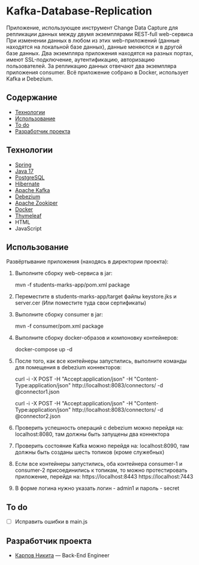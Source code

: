 # Kafka-Database-Replication
Приложение, использующее инструмент Change Data Capture для репликации данных между двумя экземплярами REST-full web-сервиса
При изменении данных в любом из этих web-приложений (данные находятся на локальной базе данных),
данные меняются и в другой базе данных. Два экземпляра приложения находятся на разных портах, имеют SSL-подключение,
аутентификацию, авторизацию пользователей. За репликацию данных отвечают два экземпляра приложения consumer.
Всё приложение собрано в Docker, использует Kafka и Debezium.

## Содержание
- [Технологии](#технологии)
- [Использование](#использование)
- [To do](#to-do)
- [Разработчик проекта](#разработчик-проекта)

## Технологии
- [Spring](https://spring.io/)
- [Java 17](https://www.java.com/)
- [PostgreSQL](https://www.postgresql.org/)
- [Hibernate](https://hibernate.org/)
- [Apache Kafka](https://kafka.apache.org/)
- [Debezium](https://debezium.io/)
- [Apache Zookiper](https://zookeeper.apache.org/)
- [Docker](https://www.docker.com/)
- [Thymeleaf](https://www.thymeleaf.org/)
- HTML
- JavaScript

## Использование
Развёртывание приложения (находясь в директории проекта):

1. Выполните сборку web-сервиса в jar: 

   mvn -f students-marks-app/pom.xml package

3. Переместите в students-marks-app/target файлы keystore.jks и server.cer (Или поместите туда свои сертификаты)

4. Выполните сборку consumer в jar:

   mvn -f consumer/pom.xml package

5. Выполните сборку docker-образов и компоновку контейнеров:

   docker-compose up -d

7. После того, как все контейнеры запустились, выполните команды для помещения в debezium коннекторов:
   
   curl -i -X POST -H "Accept:application/json" -H  "Content-Type:application/json" http://localhost:8083/connectors/ -d @connector1.json
   
   curl -i -X POST -H "Accept:application/json" -H  "Content-Type:application/json" http://localhost:8083/connectors/ -d @connector2.json

8. Проверить успешность операций с debezium можно перейдя на: localhost:8080, там должны быть запущены два коннектора

9. Проверить состояние Kafka можно перейдя на: localhost:8090, там должны быть созданы шесть топиков (кроме служебных)

10. Если все контейнеры запустились, оба контейнера consumer-1 и consumer-2 присоединились к топикам, то можно протестировать приложение, перейдя на:
    https://localhost:8443
    https://localhost:7443

11. В форме логина нужно указать логин - admin1 и пароль - secret

## To do
- [ ] Исправить ошибки в main.js

## Разработчик проекта
- [Карпов Никита](t.me/karpoffN) — Back-End Engineer
